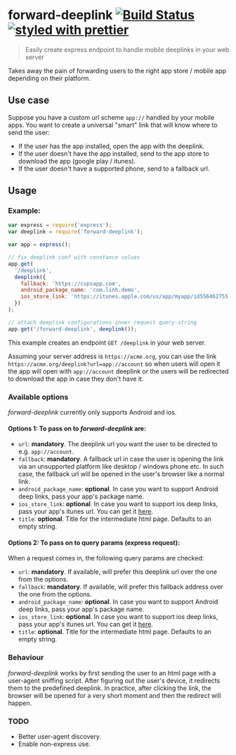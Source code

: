 # forward-deeplink [![Build Status](https://travis-ci.org/mderazon/forward-deeplink.svg?branch=master)](https://travis-ci.org/mderazon/forward-deeplink) [![styled with prettier](https://img.shields.io/badge/styled_with-prettier-ff69b4.svg)](https://github.com/prettier/prettier)

> Easily create express endpoint to handle mobile deeplinks in your web server

Takes away the pain of forwarding users to the right app store / mobile app depending on their platform.

## Use case

Suppose you have a custom url scheme `app://` handled by your mobile apps. You want to create a universal "smart" link that will know where to send the user:

- If the user has the app installed, open the app with the deeplink.
- If the user doesn't have the app installed, send to the app store to download the app (google play / itunes).
- If the user doesn't have a supported phone, send to a fallback url.

## Usage

### Example:

```js
var express = require('express');
var deeplink = require('forward-deeplink');

var app = express();

// fix deeplink conf with constance values
app.get(
  '/deeplink',
  deeplink({
    fallback: 'https://cupsapp.com',
    android_package_name: 'com.linh.demo',
    ios_store_link: 'https://itunes.apple.com/us/app/myapp/id556462755',
  })
);

// attach deeplink configurations inner request query-string
app.get('/forward-deeplink', deeplink());
```

This example creates an endpoint `GET /deeplink` in your web server.

Assuming your server address is `https://acme.org`, you can use the link `https://acme.org/deeplink?url=app://account` so when users will open it the app will open with `app://account` deeplink or the users will be redirected to download the app in case they don't have it.

### Available options

_forward-deeplink_ currently only supports Android and ios.

#### Options 1: To pass on to _forward-deeplink_ are:

- `url`: **mandatory**. The deeplink url you want the user to be directed to e.g. `app://account`.
- `fallback`: **mandatory**. A fallback url in case the user is opening the link via an unsupported platform like desktop / windows phone etc. In such case, the fallback url will be opened in the user's browser like a normal link.
- `android_package_name`: **optional**. In case you want to support Android deep links, pass your app's package name.
- `ios_store_link`: **optional**. In case you want to support ios deep links, pass your app's itunes url. You can get it [here](https://linkmaker.itunes.apple.com/us/).
- `title`: **optional**. Title for the intermediate html page. Defaults to an empty string.

#### Options 2: To pass on to query params (express request):

When a request comes in, the following query params are checked:

- `url`: **mandatory**. If available, will prefer this deeplink url over the one from the options.
- `fallback`: **mandatory**. If available, will prefer this fallback address over the one from the options.
- `android_package_name`: **optional**. In case you want to support Android deep links, pass your app's package name.
- `ios_store_link`: **optional**. In case you want to support ios deep links, pass your app's itunes url. You can get it [here](https://linkmaker.itunes.apple.com/us/).
- `title`: **optional**. Title for the intermediate html page. Defaults to an empty string.

### Behaviour

_forward-deeplink_ works by first sending the user to an html page with a user-agent sniffing script. After figuring out the user's device, it redirects them to the predefined deeplink. In practice, after clicking the link, the browser will be opened for a very short moment and then the redirect will happen.

### TODO

- Better user-agent discovery.
- Enable non-express use.
